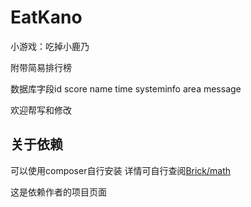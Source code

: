 # EatKano
小游戏：吃掉小鹿乃

附带简易排行榜

数据库字段id score name time systeminfo area message

欢迎帮写和修改

## 关于依赖
可以使用composer自行安装 详情可自行查阅[Brick/math](https://github.com/brick/math)

这是依赖作者的项目页面
